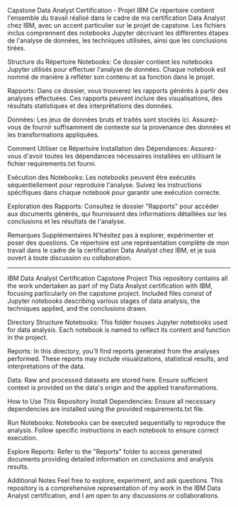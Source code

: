 Capstone Data Analyst Certification - Projet IBM
Ce répertoire contient l'ensemble du travail réalisé dans le cadre de ma certification Data Analyst chez IBM, avec un accent particulier sur le projet de capstone. Les fichiers inclus comprennent des notebooks Jupyter décrivant les différentes étapes de l'analyse de données, les techniques utilisées, ainsi que les conclusions tirées.

Structure du Répertoire
Notebooks: Ce dossier contient les notebooks Jupyter utilisés pour effectuer l'analyse de données. Chaque notebook est nommé de manière à refléter son contenu et sa fonction dans le projet.

Rapports: Dans ce dossier, vous trouverez les rapports générés à partir des analyses effectuées. Ces rapports peuvent inclure des visualisations, des résultats statistiques et des interprétations des données.

Données: Les jeux de données bruts et traités sont stockés ici. Assurez-vous de fournir suffisamment de contexte sur la provenance des données et les transformations appliquées.

Comment Utiliser ce Répertoire
Installation des Dépendances:
Assurez-vous d'avoir toutes les dépendances nécessaires installées en utilisant le fichier requirements.txt fourni.

Exécution des Notebooks:
Les notebooks peuvent être exécutés séquentiellement pour reproduire l'analyse. Suivez les instructions spécifiques dans chaque notebook pour garantir une exécution correcte.

Exploration des Rapports:
Consultez le dossier "Rapports" pour accéder aux documents générés, qui fournissent des informations détaillées sur les conclusions et les résultats de l'analyse.

Remarques Supplémentaires
N'hésitez pas à explorer, expérimenter et poser des questions. Ce répertoire est une représentation complète de mon travail dans le cadre de la certification Data Analyst chez IBM, et je suis ouvert à toute discussion ou collaboration.

------------------------------------------------------------------------------

IBM Data Analyst Certification Capstone Project
This repository contains all the work undertaken as part of my Data Analyst certification with IBM, focusing particularly on the capstone project. Included files consist of Jupyter notebooks describing various stages of data analysis, the techniques applied, and the conclusions drawn.

Directory Structure
Notebooks: This folder houses Jupyter notebooks used for data analysis. Each notebook is named to reflect its content and function in the project.

Reports: In this directory, you'll find reports generated from the analyses performed. These reports may include visualizations, statistical results, and interpretations of the data.

Data: Raw and processed datasets are stored here. Ensure sufficient context is provided on the data's origin and the applied transformations.

How to Use This Repository
Install Dependencies:
Ensure all necessary dependencies are installed using the provided requirements.txt file.

Run Notebooks:
Notebooks can be executed sequentially to reproduce the analysis. Follow specific instructions in each notebook to ensure correct execution.

Explore Reports:
Refer to the "Reports" folder to access generated documents providing detailed information on conclusions and analysis results.

Additional Notes
Feel free to explore, experiment, and ask questions. This repository is a comprehensive representation of my work in the IBM Data Analyst certification, and I am open to any discussions or collaborations.

